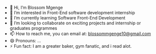 - 👋 Hi, I’m Blossom Mgenge
- 👀 I’m interested in Front-End software development internship
- 🌱 I’m currently learning Software Front-End Development
- 💞️ I’m looking to collaborate on exciting projects and internship or graduates programmes
- 📫 How to reach me, you can email at: blossommgenge10@gmail.com
- 😄 Pronouns: ...
- ⚡ Fun fact: I am a greater baker, gym fanatic, and i read alot.

<!---
blossommgenge10/blossommgenge10 is a ✨ special ✨ repository because its `README.md` (this file) appears on your GitHub profile.
You can click the Preview link to take a look at your changes.
--->
